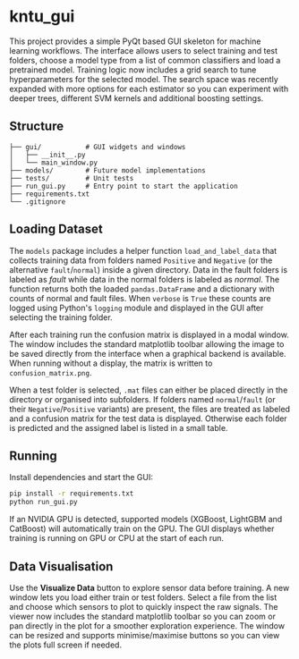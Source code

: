 # kntu_gui

This project provides a simple PyQt based GUI skeleton for machine learning workflows.
The interface allows users to select training and test folders, choose a model type
from a list of common classifiers and load a pretrained model. Training logic now
includes a grid search to tune hyperparameters for the selected model. The search
space was recently expanded with more options for each estimator so you can
experiment with deeper trees, different SVM kernels and additional boosting
settings.

## Structure

```
├── gui/           # GUI widgets and windows
│   ├── __init__.py
│   └── main_window.py
├── models/        # Future model implementations
├── tests/         # Unit tests
├── run_gui.py     # Entry point to start the application
├── requirements.txt
└── .gitignore
```

## Loading Dataset

The `models` package includes a helper function `load_and_label_data` that
collects training data from folders named `Positive` and `Negative` (or the
alternative `fault`/`normal`) inside a given directory. Data in the fault
folders is labeled as *fault* while data in the normal folders is labeled as
*normal*. The function returns both the loaded ``pandas.DataFrame`` and a
dictionary with counts of normal and fault files.
When ``verbose`` is ``True`` these counts are logged using Python's
``logging`` module and displayed in the GUI after selecting the training folder.

After each training run the confusion matrix is displayed in a modal window.
The window includes the standard matplotlib toolbar allowing the image to be
saved directly from the interface when a graphical backend is available.  When
running without a display, the matrix is written to ``confusion_matrix.png``.

When a test folder is selected, ``.mat`` files can either be placed directly in
the directory or organised into subfolders.  If folders named
``normal``/``fault`` (or their ``Negative``/``Positive`` variants) are
present, the files are treated as labeled and a confusion matrix for the test
data is displayed.  Otherwise each folder is predicted and the assigned label is
listed in a small table.

## Running

Install dependencies and start the GUI:

```bash
pip install -r requirements.txt
python run_gui.py
```

If an NVIDIA GPU is detected, supported models (XGBoost, LightGBM and
CatBoost) will automatically train on the GPU.  The GUI displays whether
training is running on GPU or CPU at the start of each run.

## Data Visualisation

Use the **Visualize Data** button to explore sensor data before training. A new
window lets you load either train or test folders. Select a file from the list
and choose which sensors to plot to quickly inspect the raw signals. The viewer
now includes the standard matplotlib toolbar so you can zoom or pan directly in
the plot for a smoother exploration experience. The window can be resized and
supports minimise/maximise buttons so you can view the plots full screen if
needed.
